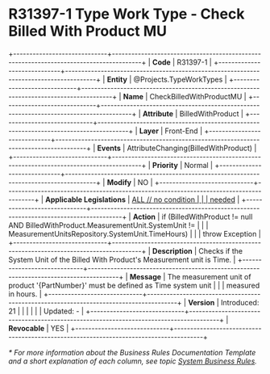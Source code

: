 ﻿---
erp.type: front-end-business-rule
erp.entity: Projects.TypeWorkTypes
---

# R31397-1 Type Work Type - Check Billed With Product MU
+-----------------------------+---------------------------------------------------------------------------------------+
| **Code**                    | R31397-1                                                                              |
+-----------------------------+---------------------------------------------------------------------------------------+
| **Entity**                  | @Projects.TypeWorkTypes                                                               |
+-----------------------------+---------------------------------------------------------------------------------------+
| **Name**                    | CheckBilledWithProductMU                                                              |
+-----------------------------+---------------------------------------------------------------------------------------+
| **Attribute**               | BilledWithProduct                                                                     |
+-----------------------------+---------------------------------------------------------------------------------------+
| **Layer**                   | Front-End                                                                             |
+-----------------------------+---------------------------------------------------------------------------------------+
| **Events**                  | AttributeChanging(BilledWithProduct)                                                  |
+-----------------------------+---------------------------------------------------------------------------------------+
| **Priority**                | Normal                                                                                |
+-----------------------------+---------------------------------------------------------------------------------------+
| **Modify**                  | NO                                                                                    |
+-----------------------------+---------------------------------------------------------------------------------------+
| **Applicable Legislations** | [ALL // no condition                                                                  |
|                             | needed](xref:applicable-legislations)                                                 |
+-----------------------------+---------------------------------------------------------------------------------------+
| **Action**                  | if (BilledWithProduct != null AND BilledWithProduct.MeasurementUnit.SystemUnit !=     |
|                             | MeasurementUnitsRepository.SystemUnit.TimeHours)                                      |
|                             | throw Exception                                                                       |
+-----------------------------+---------------------------------------------------------------------------------------+
| **Description**             | Checks if the System Unit of the Billed With Product\'s Measurement unit is Time.     |
+-----------------------------+---------------------------------------------------------------------------------------+
| **Message**                 | The measurement unit of product \'{PartNumber}\' must be defined as Time system unit  |
|                             | measured in hours.                                                                    |
+-----------------------------+---------------------------------------------------------------------------------------+
| **Version**                 | Introduced: 21                                                                        |
|                             |                                                                                       |
|                             | Updated: -                                                                            |
+-----------------------------+---------------------------------------------------------------------------------------+
| **Revocable**               | YES                                                                                   |
+-----------------------------+---------------------------------------------------------------------------------------+

*\* For more information about the Business Rules Documentation Template and a short explanation of each column, see
topic [System Business Rules](../templates/template-description-system-business-rules.md).*
